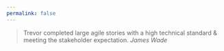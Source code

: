 ```yaml
---
permalink: false
---
```

> Trevor completed large agile stories with a high technical standard & meeting the stakeholder expectation.
<cite class="vcard fn"><span class="fn author">James Wade</span></cite>
